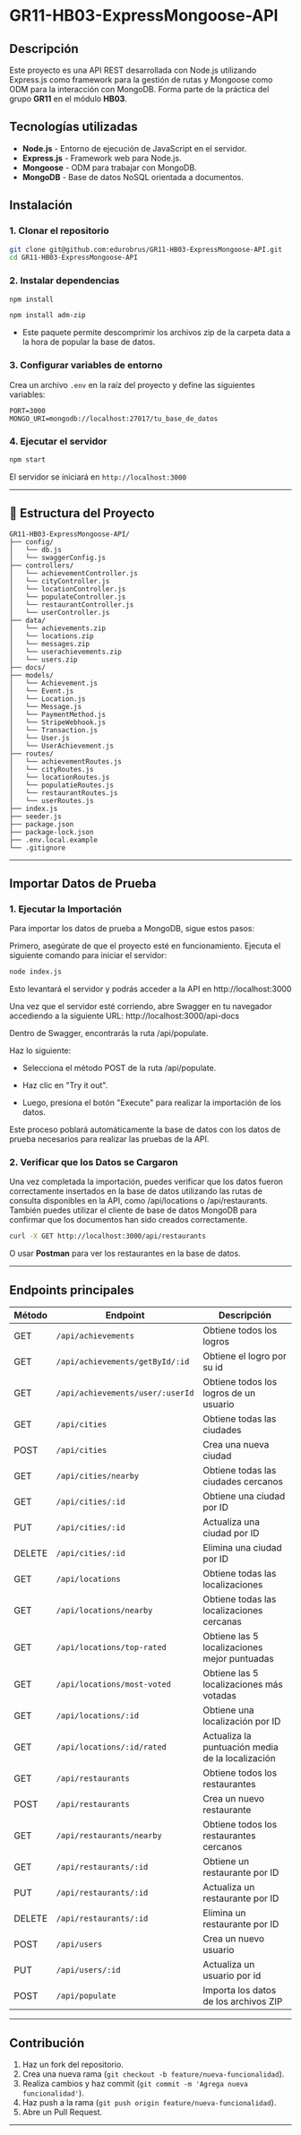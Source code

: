 # GR11-HB03-ExpressMongoose-API

## Descripción
Este proyecto es una API REST desarrollada con Node.js utilizando Express.js como framework para la gestión de rutas y Mongoose como ODM para la interacción con MongoDB. Forma parte de la práctica del grupo **GR11** en el módulo **HB03**.

## Tecnologías utilizadas
- **Node.js** - Entorno de ejecución de JavaScript en el servidor.
- **Express.js** - Framework web para Node.js.
- **Mongoose** - ODM para trabajar con MongoDB.
- **MongoDB** - Base de datos NoSQL orientada a documentos.

## Instalación
### 1. Clonar el repositorio
```bash
git clone git@github.com:edurobrus/GR11-HB03-ExpressMongoose-API.git
cd GR11-HB03-ExpressMongoose-API
```

### 2. Instalar dependencias
```bash
npm install
```
```bash
npm install adm-zip
```
* Este paquete permite descomprimir los archivos zip de la carpeta data a la hora de popular la base de datos.

### 3. Configurar variables de entorno
Crea un archivo `.env` en la raíz del proyecto y define las siguientes variables:
```env
PORT=3000
MONGO_URI=mongodb://localhost:27017/tu_base_de_datos
```

### 4. Ejecutar el servidor
```bash
npm start
```
El servidor se iniciará en `http://localhost:3000`

---

## 📂 Estructura del Proyecto
```
GR11-HB03-ExpressMongoose-API/
├── config/
│   └── db.js
│   └── swaggerConfig.js
├── controllers/
│   └── achievementController.js
│   └── cityController.js
│   └── locationController.js
│   └── populateController.js
│   └── restaurantController.js
│   └── userController.js
├── data/
│   └── achievements.zip
│   └── locations.zip
│   └── messages.zip
│   └── userachievements.zip
│   └── users.zip
├── docs/
├── models/
│   └── Achievement.js
│   └── Event.js
│   └── Location.js
│   └── Message.js
│   └── PaymentMethod.js
│   └── StripeWebhook.js
│   └── Transaction.js
│   └── User.js
│   └── UserAchievement.js
├── routes/
│   └── achievementRoutes.js
│   └── cityRoutes.js
│   └── locationRoutes.js
│   └── populatieRoutes.js
│   └── restaurantRoutes.js
│   └── userRoutes.js
├── index.js
├── seeder.js
├── package.json
├── package-lock.json
├── .env.local.example
└── .gitignore
```

---

## Importar Datos de Prueba

### 1. Ejecutar la Importación
Para importar los datos de prueba a MongoDB, sigue estos pasos:

Primero, asegúrate de que el proyecto esté en funcionamiento. Ejecuta el siguiente comando para iniciar el servidor:
```bash
node index.js
```

Esto levantará el servidor y podrás acceder a la API en http://localhost:3000

Una vez que el servidor esté corriendo, abre Swagger en tu navegador accediendo a la siguiente URL: http://localhost:3000/api-docs

Dentro de Swagger, encontrarás la ruta /api/populate.

Haz lo siguiente:

- Selecciona el método POST de la ruta /api/populate.

-  Haz clic en "Try it out".

- Luego, presiona el botón "Execute" para realizar la importación de los datos.

Este proceso poblará automáticamente la base de datos con los datos de prueba necesarios para realizar las pruebas de la API.

### 2. Verificar que los Datos se Cargaron
Una vez completada la importación, puedes verificar que los datos fueron correctamente insertados en la base de datos utilizando las rutas de consulta disponibles en la API, como /api/locations o /api/restaurants. También puedes utilizar el cliente de base de datos MongoDB para confirmar que los documentos han sido creados correctamente.

```bash
curl -X GET http://localhost:3000/api/restaurants
```
O usar **Postman** para ver los restaurantes en la base de datos.

---

## Endpoints principales
| Método | Endpoint       | Descripción               |
|--------|--------------|---------------------------|
| GET    | `/api/achievements`  | Obtiene todos los logros  |
| GET    | `/api/achievements/getById/:id`  | Obtiene el logro por su id  |
| GET    | `/api/achievements/user/:userId`  | Obtiene todos los logros de un usuario  |
| GET    | `/api/cities`  | Obtiene todas las ciudades  |
| POST   | `/api/cities`  | Crea una nueva ciudad      |
| GET    | `/api/cities/nearby`  | Obtiene todas las ciudades cercanos   |
| GET    | `/api/cities/:id` | Obtiene una ciudad por ID   |
| PUT    | `/api/cities/:id` | Actualiza una ciudad por ID |
| DELETE | `/api/cities/:id` | Elimina una ciudad por ID   |
| GET    | `/api/locations`  | Obtiene todas las localizaciones  |
| GET    | `/api/locations/nearby`  | Obtiene todas las localizaciones cercanas  |
| GET    | `/api/locations/top-rated`  | Obtiene las 5 localizaciones mejor puntuadas  |
| GET    | `/api/locations/most-voted`  | Obtiene las 5 localizaciones más votadas  |
| GET    | `/api/locations/:id` | Obtiene una localización por ID   |
| GET    | `/api/locations/:id/rated` | Actualiza la puntuación media de la localización  |
| GET    | `/api/restaurants`  | Obtiene todos los restaurantes   |
| POST   | `/api/restaurants`  | Crea un nuevo restaurante        |
| GET    | `/api/restaurants/nearby`  | Obtiene todos los restaurantes cercanos   |
| GET    | `/api/restaurants/:id` | Obtiene un restaurante por ID   |
| PUT    | `/api/restaurants/:id` | Actualiza un restaurante por ID |
| DELETE | `/api/restaurants/:id` | Elimina un restaurante por ID   |
| POST    | `/api/users` | Crea un nuevo usuario   |
| PUT    | `/api/users/:id` | Actualiza un usuario por id |
| POST   | `/api/populate`  | Importa los datos de los archivos ZIP        |

---

## Contribución
1. Haz un fork del repositorio.
2. Crea una nueva rama (`git checkout -b feature/nueva-funcionalidad`).
3. Realiza cambios y haz commit (`git commit -m 'Agrega nueva funcionalidad'`).
4. Haz push a la rama (`git push origin feature/nueva-funcionalidad`).
5. Abre un Pull Request.

---

